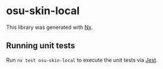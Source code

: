 # osu-skin-local

This library was generated with [Nx](https://nx.dev).

## Running unit tests

Run `nx test osu-skin-local` to execute the unit tests via [Jest](https://jestjs.io).
